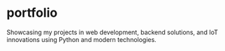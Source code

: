 # portfolio
Showcasing my projects in web development, backend solutions, and IoT innovations using Python and modern technologies.
